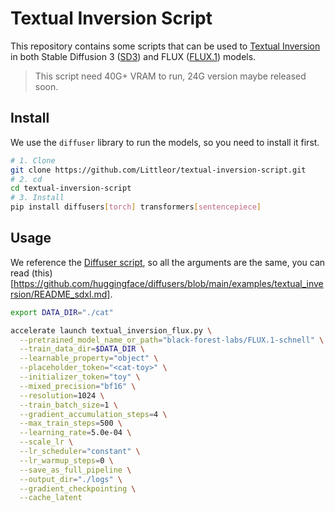 # Textual Inversion Script

This repository contains some scripts that can be used to [Textual Inversion](https://github.com/rinongal/textual_inversion) in both Stable Diffusion 3 ([SD3](https://huggingface.co/stabilityai/stable-diffusion-3-medium)) and FLUX ([FLUX.1](https://huggingface.co/black-forest-labs/FLUX.1-dev)) models.

> This script need 40G+ VRAM to run, 24G version maybe released soon.

## Install

We use the `diffuser` library to run the models, so you need to install it first.

```bash
# 1. Clone
git clone https://github.com/Littleor/textual-inversion-script.git
# 2. cd 
cd textual-inversion-script
# 3. Install
pip install diffusers[torch] transformers[sentencepiece] 
```

## Usage

We reference the [Diffuser script](https://github.com/huggingface/diffusers/blob/main/examples/textual_inversion/textual_inversion_sdxl.py), so all the arguments are the same, you can read (this)[https://github.com/huggingface/diffusers/blob/main/examples/textual_inversion/README_sdxl.md].

```bash
export DATA_DIR="./cat"

accelerate launch textual_inversion_flux.py \
  --pretrained_model_name_or_path="black-forest-labs/FLUX.1-schnell" \
  --train_data_dir=$DATA_DIR \
  --learnable_property="object" \
  --placeholder_token="<cat-toy>" \
  --initializer_token="toy" \
  --mixed_precision="bf16" \
  --resolution=1024 \
  --train_batch_size=1 \
  --gradient_accumulation_steps=4 \
  --max_train_steps=500 \
  --learning_rate=5.0e-04 \
  --scale_lr \
  --lr_scheduler="constant" \
  --lr_warmup_steps=0 \
  --save_as_full_pipeline \
  --output_dir="./logs" \
  --gradient_checkpointing \
  --cache_latent
```

